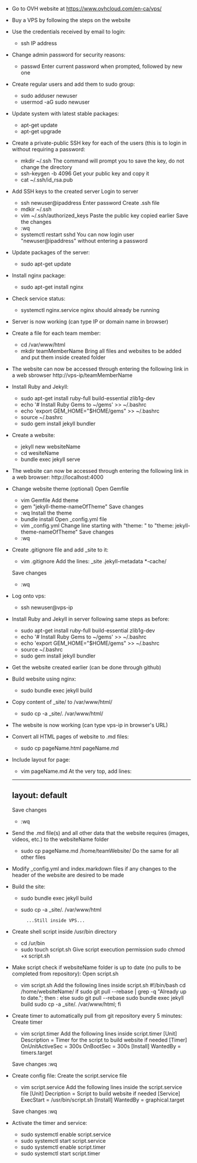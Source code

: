 - Go to OVH website at https://www.ovhcloud.com/en-ca/vps/

- Buy a VPS by following the steps on the website

- Use the credentials received by email to login:
	* ssh IP address

- Change admin password for security reasons:
	* passwd 
	Enter current password when prompted, followed by new one

- Create regular users and add them to sudo group:
	* sudo adduser newuser
	* usermod -aG sudo newuser

- Update system with latest stable packages:
	* apt-get update
	* apt-get upgrade

- Create a private-public SSH key for each of the users (this is to login in without requiring a password:
	* mkdir ~/.ssh
	The command will prompt you to save the key, do not change the directory
	* ssh-keygen -b 4096
	Get your public key and copy it
	* cat ~/.ssh/id_rsa.pub
	
- Add SSH keys to the created server
	Login to server
	* ssh newuser@ipaddress
	Enter password
	Create .ssh file
	* mdkir ~/.ssh
	* vim ~/.ssh/authorized_keys 
	Paste the public key copied earlier
	Save the changes
	* :wq
	* systemctl restart sshd
	You can now login user "newuser@ipaddress" without entering a password

- Update packages of the server:
	* sudo apt-get update 

- Install nginx package:
	* sudo apt-get install nginx

- Check service status:
	* systemctl nginx.service
	nginx should already be running

- Server is now working (can type IP or domain name in browser)

- Create a file for each team member:
	* cd /var/www/html
	* mkdir teamMemberName
	Bring all files and websites to be added and put them inside created folder

- The website can now be accessed through entering the following link in a web sbrowser
	http://vps-ip/teamMemberName

- Install Ruby and Jekyll:
	* sudo apt-get install ruby-full build-essential zlib1g-dev
	* echo '# Install Ruby Gems to ~/gems' >> ~/.bashrc
	* echo 'export GEM_HOME="$HOME/gems" >> ~/.bashrc
	* source ~/.bashrc
	* sudo gem install jekyll bundler

- Create a website:
	* jekyll new websiteName
	* cd wesiteName
	* bundle exec jekyll serve

- The website can now be accessed through entering the following link in a web browser:
	http://localhost:4000

- Change website theme (optional)
	Open Gemfile
	* vim Gemfile
	Add theme
	* gem "jekyll-theme-nameOfTheme"
	Save changes
	* :wq
	Install the theme
	* bundle install
	Open _config.yml file
	* vim _config.yml
	Change line starting with "theme: " to "theme: jekyll-theme-nameOfTheme"
	Save changes
	* :wq
 
- Create .gitignore file and add _site to it:
	* vim .gitignore
	Add the lines: 
	_site
	.jekyll-metadata
	*-cache/

	Save changes
	* :wq

- Log onto vps:
	* ssh newuser@vps-ip

- Install Ruby and Jekyll in server following same steps as before:
	* sudo apt-get install ruby-full build-essential zlib1g-dev
	* echo '# Install Ruby Gems to ~/gems' >> ~/.bashrc
	* echo 'export GEM_HOME="$HOME/gems" >> ~/.bashrc
	* source ~/.bashrc
	* sudo gem install jekyll bundler

- Get the website created earlier (can be done through github)

- Build website using nginx:
	* sudo bundle exec jekyll build

- Copy content of _site/ to /var/www/html/
	* sudo cp -a _site/. /var/www/html/

- The website is now working (can type vps-ip in browser's URL)

- Convert all HTML pages of website to .md files:
	* sudo cp pageName.html pageName.md

- Include layout for page:
	* vim pageName.md
	At the very top, add lines:
	---
	layout: default
	---

	Save changes
	* :wq

- Send the .md file(s) and all other data that the website requires (images, videos, etc.) to the websiteName folder 
	* sudo cp pageName.md /home/teamWebsite/
	Do the same for all other files

- Modify _config.yml and index.markdown files if any changes to the header of the website are desired to be made

- Build the site:
	* sudo bundle exec jekyll build
	* sudo cp -a _site/. /var/www/html

			...Still inside VPS...

- Create shell script inside /usr/bin directory
	* cd /ur/bin
	* sudo touch script.sh
	Give script execution permission
	sudo chmod +x script.sh

- Make script check if websiteName folder is up to date (no pulls to be completed from repository):
	Open script.sh
	* vim script.sh
	Add the following lines inside script.sh
	#!/bin/bash
	cd /home/websiteName/
	if
		sudo git pull --rebase | grep -q "Already up to date.";
	then
		:
	else
		sudo git pull --rebase
		sudo bundle exec jekyll build
		sudo cp -a _site/. /var/www/html;
	fi

- Create timer to automatically pull from git repository every 5 minutes:
	Create timer
	* vim script.timer
	Add the following lines inside script.timer
	[Unit]
	Description = Timer for the script to build website if needed
	[Timer]
	OnUnitActiveSec = 300s
	OnBootSec = 300s
	[Install]
	WantedBy = timers.target

	Save changes
	:wq

- Create config file:
	Create the script.service file
	* vim script.service
	Add the following lines inside the script.service file
	[Unit]
	Decription = Script to build website if needed
	[Service]
	ExecStart = /usr/bin/script.sh
	[Install]
	WantedBy = graphical.target

	Save changes
	:wq

- Activate the timer and service:
	* sudo systemctl enable script.service
	* sudo systemctl start script.service
	* sudo systemctl enable script.timer
	* sudo systemctl start script.timer
	
	
	
